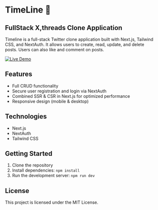 # TimeLine 📝

## FullStack X,threads Clone Application

Timeline is a full-stack Twitter clone application built with Next.js, Tailwind CSS, and NextAuth. It allows users to create, read, update, and delete posts. Users can also like and comment on posts.


[![Live Demo](https://img.shields.io/badge/Live-Demo-brightgreen)](https://amannn-portfolio.vercel.app/)


## Features

- Full CRUD functionality
- Secure user registration and login via NextAuth
- Combined SSR & CSR in Next.js for optimized performance
- Responsive design (mobile & desktop)

## Technologies

- Next.js
- NextAuth
- Tailwind CSS

## Getting Started

1. Clone the repository
2. Install dependencies: `npm install`
3. Run the development server: `npm run dev`

## License

This project is licensed under the MIT License.
